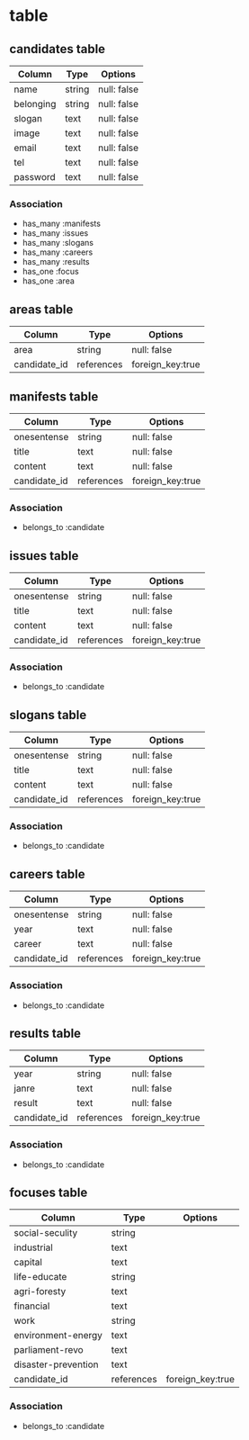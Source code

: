 
# table

## candidates table
|Column|Type|Options|
|------|----|-------|
|name|string|null: false|
|belonging|string|null: false|
|slogan|text|null: false|
|image|text|null: false|
|email|text|null: false|
|tel|text|null: false|
|password|text|null: false|

### Association
- has_many :manifests
- has_many :issues
- has_many :slogans
- has_many :careers
- has_many :results
- has_one :focus
- has_one :area

## areas table
|Column|Type|Options|
|------|----|-------|
|area|string|null: false|
|candidate_id|references|foreign_key:true|



## manifests table
|Column|Type|Options|
|------|----|-------|
|onesentense|string|null: false|
|title|text|null: false|
|content|text|null: false|
|candidate_id|references|foreign_key:true|

### Association
- belongs_to :candidate

## issues table
|Column|Type|Options|
|------|----|-------|
|onesentense|string|null: false|
|title|text|null: false|
|content|text|null: false|
|candidate_id|references|foreign_key:true|

### Association
- belongs_to :candidate

## slogans table
|Column|Type|Options|
|------|----|-------|
|onesentense|string|null: false|
|title|text|null: false|
|content|text|null: false|
|candidate_id|references|foreign_key:true|

### Association
- belongs_to :candidate

## careers table
|Column|Type|Options|
|------|----|-------|
|onesentense|string|null: false|
|year|text|null: false|
|career|text|null: false|
|candidate_id|references|foreign_key:true|

### Association
- belongs_to :candidate

## results table
|Column|Type|Options|
|------|----|-------|
|year|string|null: false|
|janre|text|null: false|
|result|text|null: false|
|candidate_id|references|foreign_key:true|

### Association
- belongs_to :candidate

## focuses table
|Column|Type|Options|
|------|----|-------|
|social-seculity|string||
|industrial|text||
|capital|text||
|life-educate|string||
|agri-foresty|text||
|financial|text||
|work|string||
|environment-energy|text||
|parliament-revo|text||
|disaster-prevention|text||
|candidate_id|references|foreign_key:true|

### Association
- belongs_to :candidate
